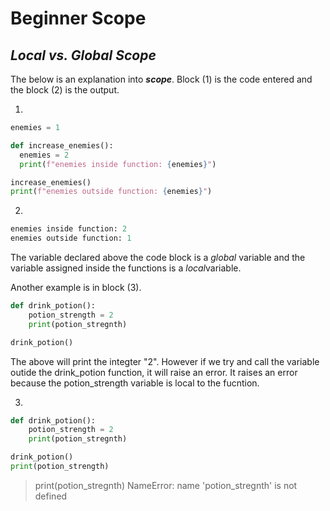 # **Beginner Scope**

## *Local  vs. Global Scope*

The below is an explanation into ***scope***. Block (1) is the code entered and the block (2) is the output.

1. 
```python 
enemies = 1

def increase_enemies():
  enemies = 2
  print(f"enemies inside function: {enemies}")

increase_enemies()
print(f"enemies outside function: {enemies}")

```
2. 
```python
enemies inside function: 2
enemies outside function: 1

```
The variable declared above the code block is a *global* variable and the variable assigned inside the functions is a *local*variable.

Another example is in block (3). 
```python
def drink_potion():
    potion_strength = 2
    print(potion_stregnth)

drink_potion()
```
The above will print the integter "2". However if we try and call the variable outide the drink_potion function, it will raise an error. It raises an error because the potion_strength variable is local to the fucntion.

3. 
```python
def drink_potion():
    potion_strength = 2
    print(potion_stregnth)

drink_potion()
print(potion_strength)
```
>    print(potion_stregnth)
NameError: name 'potion_stregnth' is not defined